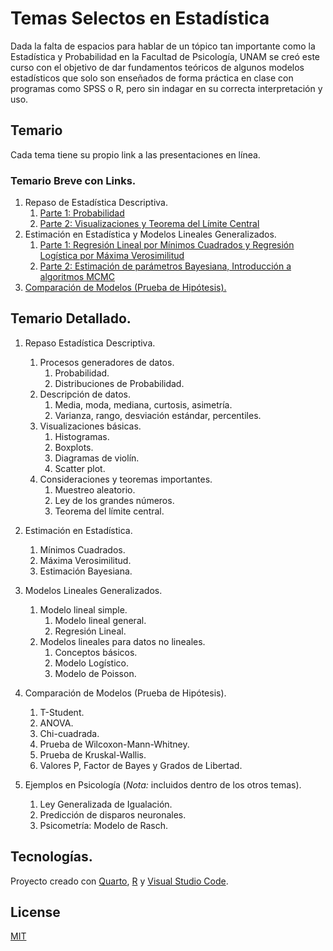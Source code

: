 # Temas Selectos en Estadística

Dada la falta de espacios para hablar de un tópico tan importante como la Estadística y Probabilidad en la Facultad de Psicología, UNAM se creó este curso con el objetivo de dar fundamentos teóricos de algunos modelos estadísticos que solo son enseñados de forma práctica en clase con programas como SPSS o R, pero sin indagar en su correcta interpretación y uso.

## Temario

Cada tema tiene su propio link a las presentaciones en línea.

### Temario Breve con Links.

1. Repaso de Estadística Descriptiva.
   1. [Parte 1: Probabilidad](https://christian-f-badillo-h.shinyapps.io/probability/?authuser=0#/title-slide)
   2. [Parte 2: Visualizaciones y Teorema del Límite Central](https://christian-f-badillo-h.shinyapps.io/estadistica_descriptiva/#/title-slide) 
2. Estimación en Estadística y Modelos Lineales Generalizados.
   1. [Parte 1: Regresión Lineal por Mínimos Cuadrados y Regresión Logística por Máxima Verosimilitud](https://christian-f-badillo-h.shinyapps.io/estimacion_parametros/#/title-slide)
   2. [Parte 2: Estimación de parámetros Bayesiana, Introducción a algoritmos MCMC](https://christian-badillo.quarto.pub/estimacion_bayes/#/title-slide)
3. [Comparación de Modelos (Prueba de Hipótesis).](https://christian-badillo.quarto.pub/model-comparation/#/title-slide)

## Temario Detallado.
1. Repaso Estadística Descriptiva.
   1. Procesos generadores de datos.
      1. Probabilidad.
      2. Distribuciones de Probabilidad.
   2. Descripción de datos.
      1. Media, moda, mediana, curtosis, asimetría.
      2. Varianza, rango, desviación estándar, percentiles.
   3. Visualizaciones básicas.
      1. Histogramas.
      2. Boxplots.
      3. Diagramas de violín.
      4. Scatter plot.
   4. Consideraciones y teoremas importantes.
      1. Muestreo aleatorio.
      2. Ley de los grandes números.
      3. Teorema del límite central.

2. Estimación en Estadística.
   1. Mínimos Cuadrados.
   2. Máxima Verosimilitud.
   3. Estimación Bayesiana.

3. Modelos Lineales Generalizados.
   1. Modelo lineal simple.
      1. Modelo lineal general.
      2. Regresión Lineal.
   2. Modelos lineales para datos no lineales.
      1. Conceptos básicos.
      2. Modelo Logístico.
      3. Modelo de Poisson.

4. Comparación de Modelos (Prueba de Hipótesis).
   1. T-Student.
   2. ANOVA.
   3. Chi-cuadrada.
   4. Prueba de Wilcoxon-Mann-Whitney.
   5. Prueba de Kruskal-Wallis.
   6. Valores P, Factor de Bayes y Grados de Libertad.

5. Ejemplos en Psicología (*Nota:* incluidos dentro de los otros temas).
   1. Ley Generalizada de Igualación.
   2. Predicción de disparos neuronales.
   3. Psicometría: Modelo de Rasch.

## Tecnologías.

Proyecto creado con [Quarto](https://quarto.org/), [R](https://www.r-project.org/) y [Visual Studio Code](https://code.visualstudio.com/).

## License

[MIT](https://choosealicense.com/licenses/mit/)
